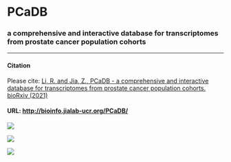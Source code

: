 # PCaDB
### a comprehensive and interactive database for transcriptomes from prostate cancer population cohorts
---

#### Citation
Please cite: [Li, R. and Jia, Z., PCaDB - a comprehensive and interactive database for transcriptomes from prostate cancer population cohorts. bioRxiv (2021)](https://www.biorxiv.org/content/10.1101/2020.10.04.325670v1)

#### URL: http://bioinfo.jialab-ucr.org/PCaDB/

![](https://github.com/rli012/PCaTranscriptome/blob/master/www/img/home.png)

![](https://github.com/rli012/PCaTranscriptome/blob/master/www/img/pipeline.png)

![](https://github.com/rli012/PCaTranscriptome/blob/master/www/img/analysis.png)
